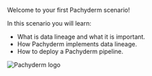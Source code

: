 Welcome to your first Pachyderm scenario!

In this scenario you will learn:

- What is data lineage and what it is important.
- How Pachyderm implements data lineage.
- How to deploy a Pachyderm pipeline.

![Pachyderm logo](svekars/scenarios/getting-started/assets/Pachyderm-Character_stacked--1200.png)
